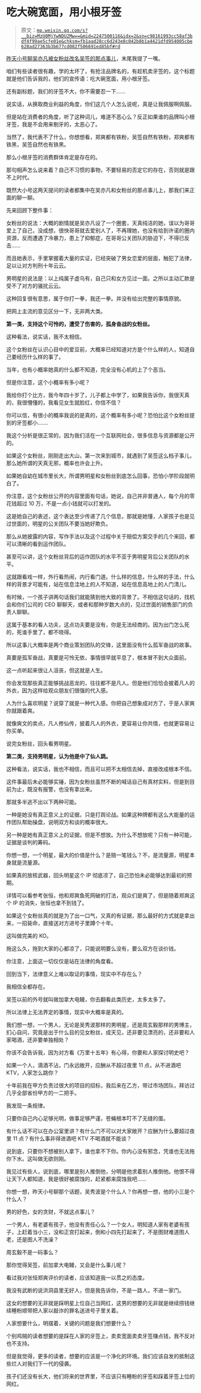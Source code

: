 # 吃大碗宽面，用小根牙签

> 原文：[`mp.weixin.qq.com/s?__biz=MzU0MjYwNDU2Mw==&mid=2247500116&idx=2&sn=c98161993cc58af3bdf4f99ae5cfe01e&chksm=fb1aad28cc6d243e8c042b8b1a4421dfd954005cbe628ad27363b3b677cd082f506691ed85bf#rd`](http://mp.weixin.qq.com/s?__biz=MzU0MjYwNDU2Mw==&mid=2247500116&idx=2&sn=c98161993cc58af3bdf4f99ae5cfe01e&chksm=fb1aad28cc6d243e8c042b8b1a4421dfd954005cbe628ad27363b3b677cd082f506691ed85bf#rd)

[昨天小号聊吴亦凡被女粉丝改名吴签的那点事儿](http://mp.weixin.qq.com/s?__biz=MzU3NDc5Nzc0NQ==&mid=2247505357&idx=1&sn=b493f484a1d2bec95c0bbc82b3a98d9c&chksm=fd2e7713ca59fe05fd474bdebace0e53808bb163af31f3db896755ff5227b11b493915c9f7dd&scene=21#wechat_redirect)，末尾我提了一嘴。

咱们有些读者很有趣，学的太坏了，有抢注品牌名的，有趁机卖牙签的，这个标题就是他们告诉我的，他们的宣传语：吃大碗宽面，用小根牙签。

还有副标题，我们的牙签不大，你不需要忍一下......

说实话，从换取商业利益的角度，你们这几个人怎么说呢，真是让我佩服啊佩服。

但是站在消费者的角度，听了这种词儿，难道不恶心么？反正如果谁的品牌叫小根牙签，我是不会用来剔牙的，太恶心了。

当然了，我代表不了什么，你想想看，郑爽都有铁粉，吴签自然有铁粉，郑爽都有铁黑，吴签自然也有铁黑。

那么小根牙签的消费群体肯定是存在的。

那句相声怎么说来着？自己不习惯的事物，不要轻易的否定它的存在，否则就是跟不上时代。

既然大小号这两天提问的读者都集中在吴亦凡和女粉丝的那点事儿上，那我们来正面的聊一聊。

先来回顾下整件事：

女粉丝的说法：大概的剧情就是吴亦凡设了一个圈套，天真纯洁的她，误以为哥哥爱上了自己，没成想，很快哥哥就去爱别人了，不再理她，也没有给到许诺的圈内资源，反而遭遇了冷暴力，患上了抑郁症，在哥哥公关团队的胁迫下，不得已反击......

而且她表示，手里掌握着大量的实证，已经突破了男女恋爱的层面，触犯了法律，足以让对方判刑十年云云。

男明星的说法是：以上纯属子虚乌有，自己只和女方见过一面。之所以主动汇款是受不了对方的骚扰云云。

这种回复很有意思，属于你打一拳，我还一拳。并没有给出完整的事情原貌。

把网上主流的意见区分一下，无非两大类。

**第一类，支持这个可怜的，遭受了伤害的，孤身奋战的女粉丝。**

这种看法，说实话，我不太相信。

这个女粉丝在认识心目中的爱豆前，大概率已经知道对方是个什么样的人，知道自己要经历什么样的事了。

当年，也有小概率她真的什么都不知道，完全没有心机的上了个恶当。

但是你注意，这个小概率有多小呢？

我给你打个比方，我今年四十岁了，儿子都上中学了，如果我告诉你，我很天真的，我很懵懂的，我看见女生就脸红，你信不信？

你可以信，有很小的概率我说的是真的，这个概率有多小呢？恐怕比这个女粉丝提到的牙签都小.......

我这个分析是很正常的，因为我们活在一个互联网社会，很多信息与资源都是公开的。

如果这个女粉丝，刚刚走出大山，第一次来到城市，就遇到了吴签这么档子事儿，那么她所谓的天真无邪，概率也许会上升。

如果她自幼在城市里长大，所谓男明星和女粉丝到底怎么回事，恐怕小学阶段就明白了。

你注意，这个女粉丝公开的内容里面有句话，她说，自己并非普通人，每个月的零花钱超过 10 万，不是一点小钱就可以打发的。

这是她自己的表述，这个表达至少传递了几个信息，那就是她懂，人家孩子也是见过世面的，明星的公关团队不要当她好欺负。

那么从她披露的内容，写作手法以及这个过程中关于赔偿方案交手的几个来回，都可以清晰的看到运作团队。

甚至可以讲，这个女粉丝背后的运作团队的水平不亚于男明星背后公关团队的水平。

这就跟看戏一样，外行看热闹，内行看门道。什么样的信息，什么样的手法，什么样的背景才可能有，站在信息洼地上的人不知道，站在信息高地上的人门清儿。

有时候，一个孩子讲两句话我们就能猜到他大致的背景了。不相信这句话的，找机会和你们公司的 CEO 聊聊天，或者和那种岁数大点的，见过世面的销售部门的负责人聊聊。

这属于基本的看人功夫，这点功夫要是没有，你是无法经商的。因为出门怎么死的，死谁手里了，都不晓得。

所以这事儿大概率是两个商业策划团队的交锋，这里面没有什么孤军奋战的故事。

真要是孤军奋战，真要是可怜无依，事情很早就平息了，根本冒不到大众面前。

这一点听起来很让人沮丧，但这就是人生。

你会发现那些真正能够挑战恶龙的，往往都不是凡人。但是他们恰恰会披着凡人的外衣，因为这样给观众朋友们很强的代入感。

人为什么喜欢明星？说穿了就是一种代入感。你把自己想象成对方了，于是人家爽你就跟着爽。

就像爽文的卖点，凡人修仙传，披着凡人的外衣，更容易让你共情，也就更容易让你买单。

说完女粉丝，回头看男明星。

**第二类，支持男明星，认为他是中了仙人跳。**

这种看法，说实话，我也不相信，而且可以把不太相信去掉，直接改成根本不信。

这件事最后未必能够实锤，因为女粉丝虽然不断的喊话自己有真材实料，但是到目前为止，既没有报警，也没有拿出来。

那就多半逃不出以下两种可能。

一种是她没有真正意义上的证据，只是打舆论战。如果这种牌都有这么大能量的运作团队帮助操盘，说明双方和谈的概率很大。

另一种是她有真正意义上的证据，但是不想放。为什么不想放呢？只有一种可能，证据是谈判的筹码。

你想一想，一个明星，最大的价值是什么？是赔一笔钱么？不，是流量源，明星本身就是流量源。

如果真的放核武器，回头明星这个 IP 彻底凉了，自己恐怕未必能够达到最初的预期。

详情可以看参考张恒，他和郑爽鱼死网破的打法，观众们是爽了，但是随着郑爽这个 IP 的消失，张恒也拿不到钱了。

如果这个女粉丝真的就是为了出一口气，又真的有证据，那么最好的方式就是拿出来，一招毙命，直接送对方进号子里蹲个十年。

这叫做完美的 KO。

拖这么久，拖到大家的心都凉了，只能说明要么没有，要么双方在谈价钱。

你注意，上面这一切仅仅是站在法律的角度看。

回到当下，法律意义上难以取证的事情，现实中不存在么？

我相信全都存在。

吴签以前的外号就叫做加拿大电鳗，你去翻看此类历史，太多太多了。

所以法律上无法界定的事情，现实中大概率是真的。

我们想一想，一个男人，无论是吴秀波那样的男明星，还是周玄毅那样的男博主，扪心自问，究竟是出于什么目的见女粉丝，成天见，还非要见漂亮的，还非要和人家喝酒，还非要单独相处？

你该不会告诉我，因为对方看《万里十五年》有心得，你要和人家探讨明史吧？

如果一个人，滴酒不沾，门永远敞开，应酬从不超过夜里 11 点，从不进酒吧 KTV，人家怎么跳你？

十年前我在甲方负责过很大的项目的招标，我后来在乙方，带过市场团队，拜访过几乎全部省份甲方的一二把手。

我发现一条规律。

只要你自己内心足够光明，做事足够严谨，苍蝇根本叮不了无缝的蛋。

有什么话不可以在办公室里讲？有什么门不可以对大家敞开？应酬为什么要超过夜里 11 点？有什么事非得进酒吧 KTV 不喝酒就不能谈？

说到底，只要你不想被别人拿下，谁也拿不下你。你内心没有邪念，凭谁也无法拖你下水。这叫做无欲则刚。

我见过有些人，说到底，哪里是别人推倒他，分明是他求着别人推倒他。他恨不得让天下人都知道，我是很好被腐蚀的，赶紧都来腐蚀我吧......

你想一想，昨天小号聊那个话题，吴秀波是个什么人？你再想一想，他的小三是个什么人？

男的好色，女的贪财，不就这点事儿？

一个男人，有老婆有孩子，他没有责任心么？一个女人，明知道人家有老婆有孩子，上赶着当小三，没和正宫打起来，倒和小四先打起来了，不是图财难道图人老，还是图人不洗澡？

周玄毅不是一码事么？

那你觉得吴签，前加拿大电鳗，又会是什么事儿呢？

看过我对张恒郑爽评价的读者，应该知道我一以贯之的态度。

我没有武断的说洪洞县里无好人，但是我告诉你，不是一路人，不进一家门。

这女的想要的无非就是踩明星上位自己当网红，这男的想要的无非就是继续捞钱继续睡粉顺带把人家以敲诈的罪名送进号子里关着。

人家想要什么，明摆着，关键的问题是我们想要什么？

个别鸡贼的读者想要的是踩在人家的牙签上，卖卖宽面卖卖牙签赚点钱，我不反对也不支持。

但是我觉得，更多的读者，想要的应该是一个净化的环境。我们应该自发的抵制这些烂人对我们下一代的侵袭。

孩子们还没有长大，他们将来的世界里，不应该只有睡粉的牙签和踩着牙签上位的网红。